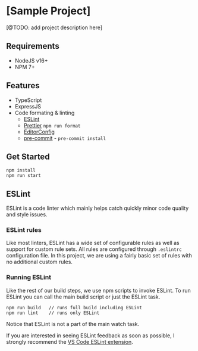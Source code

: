 # [Sample Project]

[@TODO: add project description here]

## Requirements

- NodeJS v16+
- NPM 7+

## Features

- TypeScript
- ExpressJS
- Code formating & linting
  - [ESLint](#eslint)
  - [Prettier](https://prettier.io/) `npm run format`
  - [EditorConfig](https://editorconfig.org/)
  - [pre-commit](https://pre-commit.com/) - `pre-commit install`

## Get Started

```
npm install
npm run start
```

## ESLint

ESLint is a code linter which mainly helps catch quickly minor code quality and style issues.

### ESLint rules

Like most linters, ESLint has a wide set of configurable rules as well as support for custom rule sets. All rules are configured through `.eslintrc` configuration file. In this project, we are using a fairly basic set of rules with no additional custom rules.

### Running ESLint

Like the rest of our build steps, we use npm scripts to invoke ESLint. To run ESLint you can call the main build script or just the ESLint task.

```
npm run build   // runs full build including ESLint
npm run lint    // runs only ESLint
```

Notice that ESLint is not a part of the main watch task.

If you are interested in seeing ESLint feedback as soon as possible, I strongly recommend the [VS Code ESLint extension](https://marketplace.visualstudio.com/items?itemName=dbaeumer.vscode-eslint).
